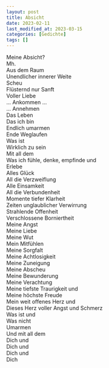 ```yaml
---
layout: post
title: Absicht
date: 2023-02-11
last_modified_at: 2023-03-15
categories: [Gedichte]
tags: []
---
```


Meine Absicht?  
Mh.  
Aus dem Raum  
Unendlicher innerer Weite  
Scheu  
Flüsternd nur 
Sanft  
Voller Liebe   
... Ankommen ...  
... Annehmen  
Das Leben  
Das ich bin  
Endlich umarmen  
Ende Weglaufen  
Was ist  
Wirklich zu sein  
Mit all dem  
Was ich fühle, denke, empfinde und  
Erlebe  
Alles Glück  
All die Verzweiflung  
Alle Einsamkeit  
All die Verbundenheit  
Momente tiefer Klarheit  
Zeiten unglaublicher Verwirrung  
Strahlende Offenheit  
Verschlossene Borniertheit  
Meine Angst  
Meine Liebe  
Meine Wut  
Mein Mitfühlen  
Meine Sorgfalt  
Meine Achtlosigkeit  
Meine Zuneigung  
Meine Abscheu  
Meine Bewunderung  
Meine Verachtung  
Meine tiefste Traurigkeit und  
Meine höchste Freude  
Mein weit offenes Herz und  
Dieses Herz voller Angst und Schmerz  
Was ist und  
Was nicht  
Umarmen  
Und mit all dem  
Dich und  
Dich und  
Dich und  
Dich